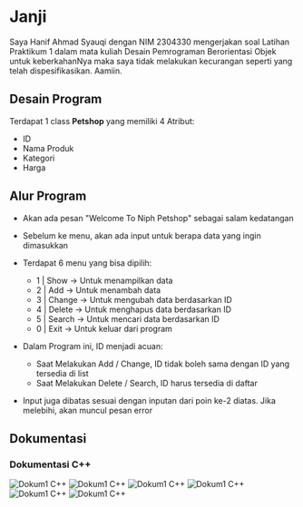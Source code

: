 
# Janji

Saya Hanif Ahmad Syauqi dengan NIM 2304330 mengerjakan soal Latihan Praktikum 1 dalam mata kuliah Desain Pemrograman Berorientasi Objek untuk keberkahanNya maka saya tidak melakukan kecurangan seperti yang telah dispesifikasikan. Aamiin.

## Desain Program

Terdapat 1 class **Petshop** yang memiliki 4 Atribut:
* ID
* Nama Produk
* Kategori
* Harga

## Alur Program
- Akan ada pesan "Welcome To Niph Petshop" sebagai salam kedatangan
- Sebelum ke menu, akan ada input untuk berapa data yang ingin dimasukkan
- Terdapat 6 menu yang bisa dipilih:

  * 1 | Show      -> Untuk menampilkan data
  * 2 | Add       -> Untuk menambah data
  * 3 | Change    -> Untuk mengubah data berdasarkan ID
  * 4 | Delete    -> Untuk menghapus data berdasarkan ID
  * 5 | Search    -> Untuk mencari data berdasarkan ID
  * 0 | Exit      -> Untuk keluar dari program

- Dalam Program ini, ID menjadi acuan:
  * Saat Melakukan Add / Change, ID tidak boleh sama dengan ID yang tersedia di list
  * Saat Melakukan Delete / Search, ID harus tersedia di daftar

- Input juga dibatas sesuai dengan inputan dari poin ke-2 diatas. Jika melebihi, akan muncul pesan error

## Dokumentasi

### Dokumentasi C++
![Dokum1 C++](https://github.com/nipqt/TP1DPBO2025C2/blob/main/C%2B%2B/Dokumentasi/WhatsApp%20Image%202025-02-15%20at%2022.06.14.jpeg)
![Dokum1 C++](https://github.com/nipqt/TP1DPBO2025C2/blob/main/C%2B%2B/Dokumentasi/WhatsApp%20Image%202025-02-15%20at%2022.06.31.jpeg)
![Dokum1 C++](https://github.com/nipqt/TP1DPBO2025C2/blob/main/C%2B%2B/Dokumentasi/WhatsApp%20Image%202025-02-15%20at%2022.07.05.jpeg)
![Dokum1 C++](https://github.com/nipqt/TP1DPBO2025C2/blob/main/C%2B%2B/Dokumentasi/WhatsApp%20Image%202025-02-15%20at%2022.07.30.jpeg)
![Dokum1 C++](https://github.com/nipqt/TP1DPBO2025C2/blob/main/C%2B%2B/Dokumentasi/WhatsApp%20Image%202025-02-15%20at%2022.07.39.jpeg)
![Dokum1 C++](https://github.com/nipqt/TP1DPBO2025C2/blob/main/C%2B%2B/Dokumentasi/WhatsApp%20Image%202025-02-15%20at%2022.49.53.jpeg)
